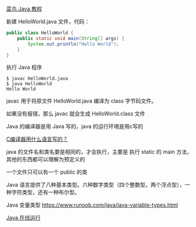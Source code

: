 [菜鸟 Java 教程](https://www.runoob.com/java/java-tutorial.html)



新建 HelloWorld.java 文件，代码：

```java
public class HelloWorld {
    public static void main(String[] args) {
        System.out.println("Hello World");
    }
}
```



执行 Java 程序

```
$ javac HelloWorld.java
$ java HelloWorld
Hello World
```

javac 用于将原文件 HelloWorld.java 编译为 class 字节码文件。

如果没有报错，那么 javac 就会生成 HelloWorld.class 文件



Java 的编译器是用 Java 写的，java 的运行环境是用c写的



[C编译器用什么语言写的？](https://www.zhihu.com/question/20369232)



java 的文件名和类名要是相同的，才会执行，主要是 执行 static 的 main 方法，其他的东西都可以理解为预定义的

一个文件只可以有一个 public 的类



Java 语言提供了八种基本类型。六种数字类型（四个整数型，两个浮点型），一种字符类型，还有一种布尔型。



Java 变量类型 https://www.runoob.com/java/java-variable-types.html



[Java 在线运行](https://www.google.com.hk/search?q=java+online+compiler&oq=java+onli&aqs=chrome.0.35i39j69i57j0i131i433i512j0i433i512j0i20i263i512j69i60l3.2612j0j7&sourceid=chrome&ie=UTF-8)

